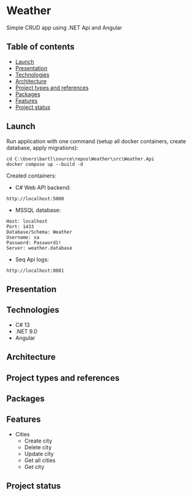 # Weather

Simple CRUD app using .NET Api and Angular

## Table of contents

* [Launch](#launch)
* [Presentation](#presentation)
* [Technologies](#technologies)
* [Architecture](#architecture)
* [Project types and references](#project-types-and-references)
* [Packages](#packages)
* [Features](#features)
* [Project status](#project-status)

## Launch

Run application with one command (setup all docker containers, create database, apply migrations):

```
cd C:\Users\bartl\source\repos\Weather\src\Weather.Api
docker compose up --build -d
```

Created containers:

- C# Web API backend:

```
http://localhost:5000
```

- MSSQL database:

```
Host: localhost 
Port: 1433 
Database/Schema: Weather
Username: sa
Password: Password1!
Server: weather.database
```

- Seq Api logs:

```
http://localhost:8081
```

## Presentation

## Technologies

- C# 13
- .NET 9.0
- Angular 

## Architecture

## Project types and references

## Packages

## Features

- Cities
    - Create city
    - Delete city
    - Update city
    - Get all cities
    - Get city

## Project status
